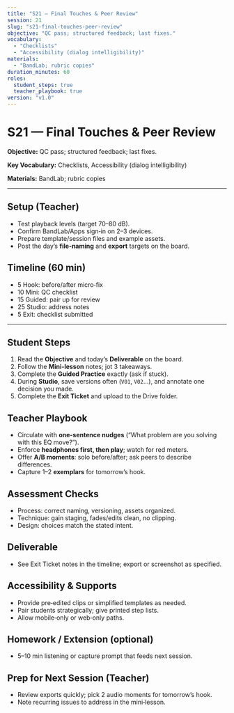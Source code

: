```yaml
---
title: "S21 — Final Touches & Peer Review"
session: 21
slug: "s21-final-touches-peer-review"
objective: "QC pass; structured feedback; last fixes."
vocabulary:
  - "Checklists"
  - "Accessibility (dialog intelligibility)"
materials:
  - "BandLab; rubric copies"
duration_minutes: 60
roles:
  student_steps: true
  teacher_playbook: true
version: "v1.0"
---
```


# S21 — Final Touches & Peer Review

**Objective:** QC pass; structured feedback; last fixes.

**Key Vocabulary:** Checklists, Accessibility (dialog intelligibility)  

**Materials:** BandLab; rubric copies

---

## Setup (Teacher)
- Test playback levels (target 70–80 dB).  
- Confirm BandLab/Apps sign‑in on 2–3 devices.  
- Prepare template/session files and example assets.  
- Post the day’s **file‑naming** and **export** targets on the board.

## Timeline (60 min)
- 5 Hook: before/after micro‑fix
- 10 Mini: QC checklist
- 15 Guided: pair up for review
- 25 Studio: address notes
- 5 Exit: checklist submitted

---

## Student Steps
1. Read the **Objective** and today’s **Deliverable** on the board.
2. Follow the **Mini‑lesson** notes; jot 3 takeaways.
3. Complete the **Guided Practice** exactly (ask if stuck).
4. During **Studio**, save versions often (`V01`, `V02`…), and annotate one decision you made.
5. Complete the **Exit Ticket** and upload to the Drive folder.

## Teacher Playbook
- Circulate with **one-sentence nudges** (“What problem are you solving with this EQ move?”).
- Enforce **headphones first, then play**; watch for red meters.
- Offer **A/B moments**: solo before/after; ask peers to describe differences.
- Capture 1–2 **exemplars** for tomorrow’s hook.

## Assessment Checks
- Process: correct naming, versioning, assets organized.
- Technique: gain staging, fades/edits clean, no clipping.
- Design: choices match the stated intent.

## Deliverable
- See Exit Ticket notes in the timeline; export or screenshot as specified.

## Accessibility & Supports
- Provide pre‑edited clips or simplified templates as needed.
- Pair students strategically; give printed step lists.
- Allow mobile‑only or web‑only paths.

## Homework / Extension (optional)
- 5–10 min listening or capture prompt that feeds next session.

## Prep for Next Session (Teacher)
- Review exports quickly; pick 2 audio moments for tomorrow’s hook.
- Note recurring issues to address in the mini‑lesson.
